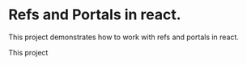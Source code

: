 # Refs and Portals in react.

This project demonstrates how to work with refs and portals in react.

This project